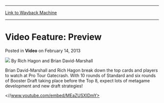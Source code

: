 
---
[Link to Wayback Machine](https://web.archive.org/web/20151024173709/http://magic.wizards.com/en/articles/archive/video/video-feature-preview-2013-02-15)

[_metadata_:author]:- "Rich Hagon and Brian David-Marshall"
[_metadata_:description]:- "Brian David-Marshall and Rich Hagon break down the top cards and players to watch at Pro Tour Gatecrash. With 10 rounds of Standard and six rounds of Booster Draft taking place before the Top 8, expect lots of metagame development and new draft strategies!"
[_metadata_:generator]:- "Drupal 7 (http://drupal.org)"
[_metadata_:node]:- "312571"
[_metadata_:path_date]:- "2013-02-15"
[_metadata_:publish_date]:- "2013-02-14"
[_metadata_:source]:- "div-main-content"
[_metadata_:title]:- "Video Feature: Preview"
[_metadata_:wayback_capture_timestamp]:- "2015-10-24 17:37:09"
[_metadata_:wayback_raw_url]:- "https://web.archive.org/web/20151024173709id_/http://magic.wizards.com/en/articles/archive/video/video-feature-preview-2013-02-15"
[_metadata_:wayback_url]:- "http://magic.wizards.com/en/articles/archive/video/video-feature-preview-2013-02-15"
---


Video Feature: Preview
======================



 Posted in **Video**
 on February 14, 2013 






![](https://media.magic.wizards.com/styles/auth_small/public/images/hero/wizardslogo_thumb.jpg)
By Rich Hagon and Brian David-Marshall










Brian David-Marshall and Rich Hagon break down the top cards and players to watch at Pro Tour Gatecrash. With 10 rounds of Standard and six rounds of Booster Draft taking place before the Top 8, expect lots of metagame development and new draft strategies!



<//www.youtube.com/embed/MEaZUSXIDmY>








